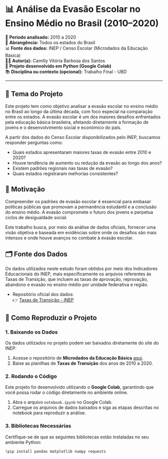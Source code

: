 # 📊 Análise da Evasão Escolar no Ensino Médio no Brasil (2010–2020)

📅 **Período analisado:** 2010 a 2020  
📍 **Abrangência:** Todos os estados do Brasil  
📊 **Fonte dos dados:** INEP / Censo Escolar (Microdados da Educação Básica)  
🧑‍💻 **Autor(a):** Camilly Vitória Barbosa dos Santos  
📁 **Projeto desenvolvido em Python (Google Colab)**  
📚 **Disciplina ou contexto (opcional):** Trabalho Final - UBD

---

## 🎯 Tema do Projeto

Este projeto tem como objetivo analisar a evasão escolar no ensino médio no Brasil ao longo da última década, com foco especial na comparação entre os estados. A evasão escolar é um dos maiores desafios enfrentados pela educação básica brasileira, afetando diretamente a formação de jovens e o desenvolvimento social e econômico do país.

A partir dos dados do Censo Escolar disponibilizados pelo INEP, buscamos responder perguntas como:

- Quais estados apresentaram maiores taxas de evasão entre 2010 e 2020?
- Houve tendência de aumento ou redução da evasão ao longo dos anos?
- Existem padrões regionais nas taxas de evasão?
- Quais estados registraram melhorias consistentes?

## 🔎 Motivação

Compreender os padrões de evasão escolar é essencial para embasar políticas públicas que promovam a permanência estudantil e a conclusão do ensino médio. A evasão compromete o futuro dos jovens e perpetua ciclos de desigualdade social.

Este trabalho busca, por meio da análise de dados oficiais, fornecer uma visão objetiva e baseada em evidências sobre onde os desafios são mais intensos e onde houve avanços no combate à evasão escolar.

## 🗂️ Fonte dos Dados

Os dados utilizados neste estudo foram obtidos por meio dos Indicadores Educacionais do INEP, mais especificamente os arquivos referentes às Taxas de Transição, que incluem as taxas de aprovação, reprovação, abandono e evasão no ensino médio por unidade federativa e região.

- Repositório oficial dos dados:  
👉 [Taxas de Transição - INEP](http://www.inep.gov.br/web/guest/microdados)

## 🔧 Como Reproduzir o Projeto

### 1. Baixando os Dados

Os dados utilizados no projeto podem ser baixados diretamente do site do INEP:

1. Acesse o repositório de **Microdados da Educação Básica** [aqui](http://www.inep.gov.br/web/guest/microdados).
2. Baixe as planilhas de **Taxas de Transição** dos anos de 2010 a 2020.

### 2. Rodando o Código

Este projeto foi desenvolvido utilizando o **Google Colab**, garantindo que você possa rodar o código diretamente no ambiente online.

1. Abra o arquivo `notebook.ipynb` no Google Colab.
2. Carregue os arquivos de dados baixados e siga as etapas descritas no notebook para reproduzir a análise.

### 3. Bibliotecas Necessárias

Certifique-se de que as seguintes bibliotecas estão instaladas no seu ambiente Python:

```bash
!pip install pandas matplotlib numpy requests
